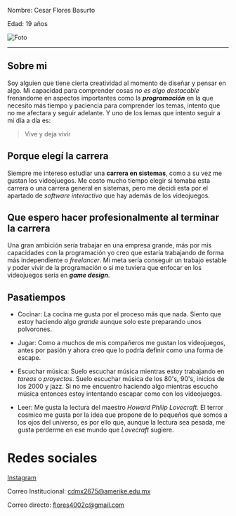 Nombre: Cesar Flores Basurto

Edad: 19 años


![Foto](/Lenguajes_Interpretados_3Dev/IMG_5765.jpg)


---

  ## Sobre mi

Soy alguien que tiene cierta creatividad al momento de diseñar y pensar en algo. Mi capacidad para comprender cosas _no es algo destacable_ frenandome en aspectos importantes como la **_programación_** en la que necesito más tiempo y paciencia para comprender los temas, intento que no me afectara y seguir adelante. Y uno de los lemas que intento seguir a mi día a día es:

>Vive y deja vivir

## Porque elegí la carrera

Siempre me intereso estudiar una **carrera en sistemas**, como a su vez me gustan los videojuegos. Me costo mucho tiempo elegir si tomaba esta carrera o una carrera general en sistemas, pero me decidi esta por el apartado de _software interactivo_ que hay además de los videojuegos.

## Que espero hacer profesionalmente al terminar la carrera

Una gran ambición sería trabajar en una empresa grande, más por mis capacidades con la programación yo creo que estaría trabajando de forma más independiente o _freelancer_. Mi meta sería conseguir un trabajo estable y poder vivir de la programación o si me tuviera que enfocar en los videojuegos sería en **_game design_**.

## Pasatiempos

- Cocinar: La cocina me gusta por el proceso más que nada. Siento que estoy haciendo algo _grande_ aunque solo este preparando unos polvorones.

- Jugar: Como a muchos de mis compañeros me gustan los videojuegos, antes por pasión y ahora creo que lo podría definir como una forma de escape.

- Escuchar música: Suelo escuchar música mientras estoy trabajando en _tareas_ o _proyectos_. Suelo escuchar música de los 80's, 90's, inicios de los 2000 y jazz. Si no me encuentro haciendo algo mientras escucho música entonces estoy intentando escapar como con los videojuegos.

- Leer: Me gusta la lectura del maestro _Howard Philip Lovecraft_. El terror cosmico me gusta por la idea que propone de lo pequeños que somos a los ojos del universo, es por ello que, aunque la lectura sea pesada, me gusta perderme en ese mundo que *Lovecraft* sugiere.

# Redes sociales

[Instagram](https://www.instagram.com/cesar_f1ores/)

Correo Institucional: cdmx2675@amerike.edu.mx

Correo directo: flores4002c@gmail.com